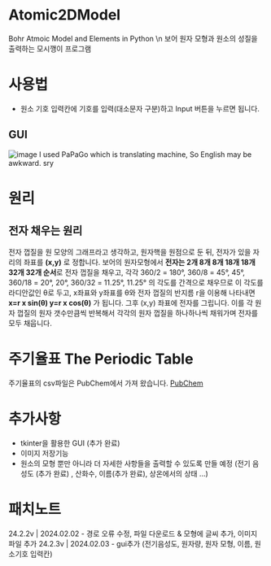 # Atomic2DModel
Bohr Atmoic Model and Elements in Python \n
보어 원자 모형과 원소의 성질을 출력하는 모시깽이 프로그램

# 사용법
- 원소 기호 입력칸에 기호를 입력(대소문자 구분)하고 Input 버튼을 누르면 됩니다.
## GUI
![image](https://github.com/mogmoo123/Atomic2DModel/assets/73155376/f266ee4e-f5f1-46b7-b73a-2725c0179067)
I used PaPaGo which is translating machine, So English may be awkward. sry

# 원리
## 전자 채우는 원리
전자 껍질을 원 모양의 그래프라고 생각하고, 원자핵을 원점으로 둔 뒤, 전자가 있을 자리의 좌표를 **(x,y)** 로 정합니다.
보어의 원자모형에서 **전자는 2개 8개 8개 18개 18개 32개 32개 순서**로 전자 껍질을 채우고, 각각 360/2 = 180°, 360/8 = 45°, 45°, 360/18 = 20°, 20°, 360/32 = 11.25°, 11.25° 의 각도를 간격으로 채우므로
이 각도를 라디안값인 θ로 두고, x좌표와 y좌표를 θ와 전자 껍질의 반지름 r을 이용해 나타내면 **x=r x sin(θ) y=r x cos(θ)** 가 됩니다. 그후 (x,y) 좌표에 전자를 그립니다.
이를 각 원자 껍질의 원자 갯수만큼씩 반복해서 각각의 원자 껍질을 하나하나씩 채워가며 전자를 모두 채웁니다.

# 주기율표 The Periodic Table
주기율표의 csv파일은 PubChem에서 가져 왔습니다.
[PubChem](https://pubchem.ncbi.nlm.nih.gov/periodic-table/)

# 추가사항
- tkinter을 활용한 GUI (추가 완료)
- 이미지 저장기능
- 원소의 모형 뿐만 아니라 더 자세한 사항들을 출력할 수 있도록 만들 예정 (전기 음성도 (추가 완료) , 산화수, 이름(추가 완료), 상온에서의 상태 ...)

# 패치노트
24.2.2v | 2024.02.02 - 경로 오류 수정, 파일 다운로드 & 모형에 글씨 추가, 이미지 파일 추가
24.2.3v | 2024.02.03 - gui추가 (전기음성도, 원자량, 원자 모형, 이름, 원소기호 입력칸)

